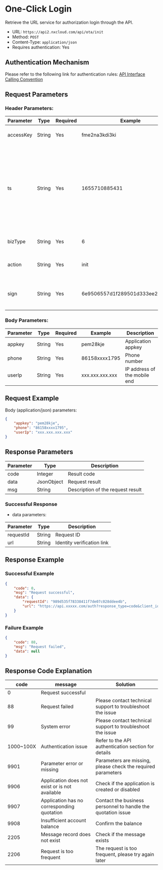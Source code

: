 # One-Click Login

Retrieve the URL service for authorization login through the API.

- URL: `https://api2.nxcloud.com/api/ota/init`
- Method: `POST`
- Content-Type: `application/json`
- Requires authentication: Yes

## Authentication Mechanism

Please refer to the following link for authentication rules: [API Interface Calling Convention](https://github.com/nxtele/http-api-document/wiki/API%E6%8E%A5%E5%8F%A3%E8%B0%83%E7%94%A8%E7%BA%A6%E5%AE%9A)

## Request Parameters

### Header Parameters:

| Parameter   | Type   | Required | Example                          | Description                                                  |
| ----------- | ------ | -------- | -------------------------------- | ------------------------------------------------------------ |
| accessKey   | String | Yes      | fme2na3kdi3ki                    | User's identity identifier                                   |
| ts          | String | Yes      | 1655710885431                    | Current timestamp of the request (in milliseconds). The maximum time difference allowed between the client and the server is 60 seconds. |
| bizType     | String | Yes      | 6                                | OTA business type, fixed value "6"                          |
| action      | String | Yes      | init                           | OTA business operation, fixed value "init"                |
| sign        | String | Yes      | 6e9506557d1f289501d333ee2c365826 | Signature of the API input parameters. [Signature algorithm](https://github.com/nxtele/http-api-document/wiki/API%E6%8E%A5%E5%8F%A3%E8%B0%83%E7%94%A8%E7%BA%A6%E5%AE%9A) |

### Body Parameters:

| Parameter  | Type   | Required | Example                          | Description                                                  |
| ---------- | ------ | -------- | -------------------------------- | ------------------------------------------------------------ |
| appkey     | String | Yes      | pem28kje                         | Application appkey                                           |
| phone      | String | Yes      | 86158xxxx1795                    | Phone number                                                |
| userIp     | String | Yes      | xxx.xxx.xxx.xxx                  | IP address of the mobile end                                 |

## Request Example

Body (application/json) parameters:
```json
{
    "appkey": "pem28kje",
    "phone": "86158xxxx1795",
    "userIp": "xxx.xxx.xxx.xxx"
}
```

## Response Parameters

| Parameter | Type       | Description                           |
| --------- | ---------- | ------------------------------------- |
| code      | Integer    | Result code                           |
| data      | JsonObject | Request result                        |
| msg       | String     | Description of the request result      |

### Successful Response
- data parameters:

| Parameter  | Type   | Description                  |
| ---------- | ------ | ---------------------------- |
| requestId  | String | Request ID                    |
| url        | String | Identity verification link    |

## Response Example

### Successful Example
```json
{
    "code": 0,
    "msg": "Request successful",
    "data": {
        "requestId": "989d535f78338411f7de07c028ddee4b",
        "url": "https://api.xxxxx.com/auth?response_type=code&client_id=xxx"
    }
}
```

### Failure Example
```json
{
    "code": 88,
    "msg": "Request failed",
    "data": null
}
```

## Response Code Explanation

| code      | message       | Solution                           |
| --------- | ------------- | ---------------------------------- |
| 0         | Request successful |                                    |
| 88        | Request failed | Please contact technical support to troubleshoot the issue |
| 99        | System error | Please contact technical support to troubleshoot the issue |
| 1000~100X | Authentication issue | Refer to the API authentication section for details |
| 9901      | Parameter error or missing | Parameters are missing, please check the required parameters |
| 9906      | Application does not exist or is not available | Check if the application is created or disabled |
| 9907      | Application has no corresponding quotation | Contact the business personnel to handle the quotation issue |
| 9908      | Insufficient account balance | Confirm the balance |
| 2205      | Message record does not exist | Check if the message exists |
| 2206      | Request is too frequent | The request is too frequent, please try again later |